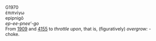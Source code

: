 <body>
  <p>G1970<br>  ἐπιπνίγω  <br> epipnigō  <br><i>ep-ee-pnee‘-go </i><br>From <a href="g1909.htm">1909</a> and <a href="g4155.htm">4155</a>  to <i>throttle</i> <i>upon</i>, that is, (figuratively) <i>overgrow:</i> - choke.<br></p>
 </body>